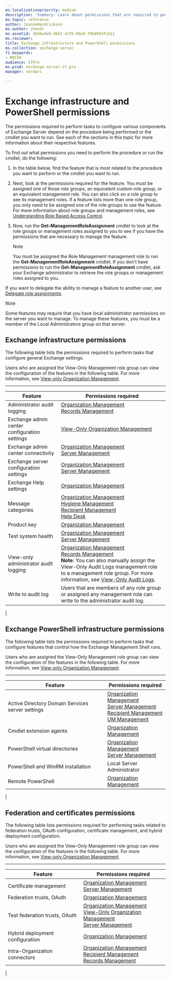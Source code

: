 ```yaml
---
ms.localizationpriority: medium
description: 'Summary: Learn about permissions that are required to perform tasks to configure various components of Exchange Server 2016 or Exchange Server 2019.'
ms.topic: reference
author: JoanneHendrickson
ms.author: jhendr
ms.assetid: 3646a4e8-36b2-41fb-89a4-79b0963fcb11
ms.reviewer:
title: Exchange infrastructure and PowerShell permissions
ms.collection: exchange-server
f1.keywords:
- NOCSH
audience: ITPro
ms.prod: exchange-server-it-pro
manager: serdars

---
```


# Exchange infrastructure and PowerShell permissions

The permissions required to perform tasks to configure various components of Exchange Server depend on the procedure being performed or the cmdlet you want to run. See each of the sections in this topic for more information about their respective features.

To find out what permissions you need to perform the procedure or run the cmdlet, do the following:

1. In the table below, find the feature that is most related to the procedure you want to perform or the cmdlet you want to run.

2. Next, look at the permissions required for the feature. You must be assigned one of those role groups, an equivalent custom role group, or an equivalent management role. You can also click on a role group to see its management roles. If a feature lists more than one role group, you only need to be assigned one of the role groups to use the feature. For more information about role groups and management roles, see [Understanding Role Based Access Control](../../../ExchangeServer2013/understanding-role-based-access-control-exchange-2013-help.md).

3. Now, run the **Get-ManagementRoleAssignment** cmdlet to look at the role groups or management roles assigned to you to see if you have the permissions that are necessary to manage the feature.

   > [!NOTE]
   > You must be assigned the Role Management management role to run the **Get-ManagementRoleAssignment** cmdlet. If you don't have permissions to run the **Get-ManagementRoleAssignment** cmdlet, ask your Exchange administrator to retrieve the role groups or management roles assigned to you.

If you want to delegate the ability to manage a feature to another user, see [Delegate role assignments](../../../ExchangeServer2013/delegate-role-assignments-exchange-2013-help.md).

> [!NOTE]
> Some features may require that you have local administrator permissions on the server you want to manage. To manage these features, you must be a member of the Local Administrators group on that server.

## Exchange infrastructure permissions

The following table lists the permissions required to perform tasks that configure general Exchange settings.

Users who are assigned the View-Only Management role group can view the configuration of the features in the following table. For more information, see [View-only Organization Management](../../../ExchangeServer2013/view-only-organization-management-exchange-2013-help.md).

****

|Feature|Permissions required|
|---|---|
|Administrator audit logging|[Organization Management](../../../ExchangeServer2013/organization-management-exchange-2013-help.md) <br/> [Records Management](../../../ExchangeServer2013/records-management-exchange-2013-help.md)|
|Exchange admin center configuration settings|[View-Only Organization Management](../../../ExchangeServer2013/view-only-organization-management-exchange-2013-help.md)|
|Exchange admin center connectivity|[Organization Management](../../../ExchangeServer2013/organization-management-exchange-2013-help.md) <br/> [Server Management](../../../ExchangeServer2013/server-management-exchange-2013-help.md)|
|Exchange server configuration settings|[Organization Management](../../../ExchangeServer2013/organization-management-exchange-2013-help.md) <br/> [Server Management](../../../ExchangeServer2013/server-management-exchange-2013-help.md)|
|Exchange Help settings|[Organization Management](../../../ExchangeServer2013/organization-management-exchange-2013-help.md)|
|Message categories|[Organization Management](../../../ExchangeServer2013/organization-management-exchange-2013-help.md) <br/> [Hygiene Management](../../../ExchangeServer2013/hygiene-management-exchange-2013-help.md) <br/> [Recipient Management](../../../ExchangeServer2013/recipient-management-exchange-2013-help.md) <br/> [Help Desk](../../../ExchangeServer2013/help-desk-exchange-2013-help.md)|
|Product key|[Organization Management](../../../ExchangeServer2013/organization-management-exchange-2013-help.md)|
|Test system health|[Organization Management](../../../ExchangeServer2013/organization-management-exchange-2013-help.md) <br/> [Server Management](../../../ExchangeServer2013/server-management-exchange-2013-help.md)|
|View-only administrator audit logging|[Organization Management](../../../ExchangeServer2013/organization-management-exchange-2013-help.md) <br/> [Records Management](../../../ExchangeServer2013/records-management-exchange-2013-help.md) <br/> **Note**: You can also manually assign the View-Only Audit Logs management role to a management role group. For more information, see [View-Only Audit Logs](../../../ExchangeServer2013/view-only-audit-logs-role-exchange-2013-help.md).|
|Write to audit log|Users that are members of any role group or assigned any management role can write to the administrator audit log.|
|

## Exchange PowerShell infrastructure permissions

The following table lists the permissions required to perform tasks that configure features that control how the Exchange Management Shell runs.

Users who are assigned the View-Only Management role group can view the configuration of the features in the following table. For more information, see [View-only Organization Management](../../../ExchangeServer2013/view-only-organization-management-exchange-2013-help.md).

****

|Feature|Permissions required|
|---|---|
|Active Directory Domain Services server settings|[Organization Management](../../../ExchangeServer2013/organization-management-exchange-2013-help.md) <br/> [Server Management](../../../ExchangeServer2013/server-management-exchange-2013-help.md) <br/> [Recipient Management](../../../ExchangeServer2013/recipient-management-exchange-2013-help.md) <br/> [UM Management](../../../ExchangeServer2013/um-management-exchange-2013-help.md)|
|Cmdlet extension agents|[Organization Management](../../../ExchangeServer2013/organization-management-exchange-2013-help.md)|
|PowerShell virtual directories|[Organization Management](../../../ExchangeServer2013/organization-management-exchange-2013-help.md) <br/> [Server Management](../../../ExchangeServer2013/server-management-exchange-2013-help.md)|
|PowerShell and WinRM installation|Local Server Administrator|
|Remote PowerShell|[Organization Management](../../../ExchangeServer2013/organization-management-exchange-2013-help.md)|
|

## Federation and certificates permissions

The following table lists permissions required for performing tasks related to federation trusts, OAuth configuration, certificate management, and hybrid deployment configuration.

Users who are assigned the View-Only Management role group can view the configuration of the features in the following table. For more information, see [View-only Organization Management](../../../ExchangeServer2013/view-only-organization-management-exchange-2013-help.md).

****

|Feature|Permissions required|
|---|---|
|Certificate management|[Organization Management](../../../ExchangeServer2013/organization-management-exchange-2013-help.md) <br/> [Server Management](../../../ExchangeServer2013/server-management-exchange-2013-help.md)|
|Federation trusts, OAuth|[Organization Management](../../../ExchangeServer2013/organization-management-exchange-2013-help.md)|
|Test federation trusts, OAuth|[Organization Management](../../../ExchangeServer2013/organization-management-exchange-2013-help.md) <br/> [View-Only Organization Management](../../../ExchangeServer2013/view-only-organization-management-exchange-2013-help.md) <br/> [Server Management](../../../ExchangeServer2013/server-management-exchange-2013-help.md)|
|Hybrid deployment configuration|[Organization Management](../../../ExchangeServer2013/organization-management-exchange-2013-help.md)|
|Intra-Organization connectors|[Organization Management](../../../ExchangeServer2013/organization-management-exchange-2013-help.md) <br/> [Recipient Management](../../../ExchangeServer2013/recipient-management-exchange-2013-help.md) <br/> [Records Management](../../../ExchangeServer2013/records-management-exchange-2013-help.md)|
|